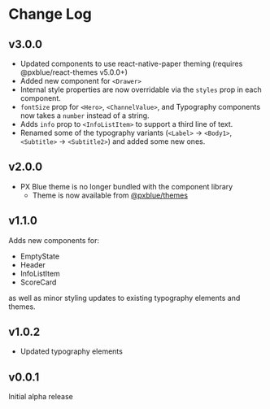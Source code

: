# Change Log

## v3.0.0
- Updated components to use react-native-paper theming (requires @pxblue/react-themes v5.0.0+)
- Added new component for `<Drawer>`
- Internal style properties are now overridable via the `styles` prop in each component.
- `fontSize` prop for `<Hero>`, `<ChannelValue>`, and Typography components now takes a `number` instead of a string.
- Adds `info` prop to `<InfoListItem>` to support a third line of text.
- Renamed some of the typography variants (`<Label>` -> `<Body1>`, `<Subtitle>` -> `<Subtitle2>`) and added some new ones.

## v2.0.0
- PX Blue theme is no longer bundled with the component library
    - Theme is now available from [@pxblue/themes](https://www.npmjs.com/package/@pxblue/themes)

## v1.1.0
Adds new components for:
- EmptyState
- Header
- InfoListItem
- ScoreCard

as well as minor styling updates to existing typography elements and themes.

## v1.0.2
- Updated typography elements

## v0.0.1
Initial alpha release

